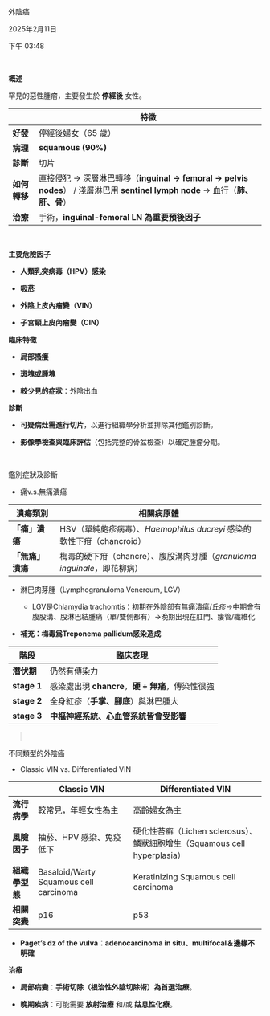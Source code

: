 外陰癌

2025年2月11日

下午 03:48

 

**概述**

罕見的惡性腫瘤，主要發生於 **停經後** 女性。

|              | **特徵**                                                                                                                       |
|--------------|--------------------------------------------------------------------------------------------------------------------------------|
| **好發**     | 停經後婦女（65 歲）                                                                                                            |
| **病理**     | **squamous (90%)**                                                                                                             |
| **診斷**     | 切片                                                                                                                           |
| **如何轉移** | 直接侵犯 → 深層淋巴轉移（**inguinal → femoral → pelvis nodes**） / 淺層淋巴用 **sentinel lymph node** → 血行（**肺、肝、骨**） |
| **治療**     | 手術，**inguinal-femoral LN 為重要預後因子**                                                                                   |

 

**主要危險因子**

- **人類乳突病毒（HPV）感染**

- **吸菸**

<!-- -->

- **外陰上皮內瘤變（VIN）**

- **子宮頸上皮內瘤變（CIN）**

**臨床特徵**

- **局部搔癢**

- **斑塊或腫塊**

- **較少見的症狀**：外陰出血

**診斷**

- **可疑病灶需進行切片**，以進行組織學分析並排除其他鑑別診斷。

- **影像學檢查與臨床評估**（包括完整的骨盆檢查）以確定腫瘤分期。

 

鑑別症狀及診斷

- 痛v.s.無痛潰瘍

| **潰瘍類別**     | **相關病原體**                                                           |
|------------------|--------------------------------------------------------------------------|
| **「痛」潰瘍**   | HSV（單純皰疹病毒）、*Haemophilus ducreyi* 感染的軟性下疳（chancroid）   |
| **「無痛」潰瘍** | 梅毒的硬下疳（chancre）、腹股溝肉芽腫（*granuloma inguinale*，即花柳病） |

- 淋巴肉芽腫（Lymphogranuloma Venereum, LGV）

  - LGV是Chlamydia trachomtis：初期在外陰部有無痛潰瘍/丘疹→中期會有腹股溝、股淋巴結腫痛（單/雙側都有）→晚期出現在肛門、瘻管/纖維化

- **補充：梅毒爲Treponema pallidum感染造成**

| **階段**    | **臨床表現**                                      |
|-------------|---------------------------------------------------|
| **潛伏期**  | 仍然有傳染力                                      |
| **stage 1** | 感染處出現 **chancre**，**硬 + 無痛**，傳染性很強 |
| **stage 2** | 全身紅疹（**手掌、腳底**）與淋巴腫大              |
| **stage 3** | **中樞神經系統、心血管系統皆會受影響**            |

>  

不同類型的外陰癌

- Classic VIN vs. Differentiated VIN

|                | **Classic VIN**                        | **Differentiated VIN**                                                    |
|----------------|----------------------------------------|---------------------------------------------------------------------------|
| **流行病學**   | 較常見，年輕女性為主                   | 高齡婦女為主                                                              |
| **風險因子**   | 抽菸、HPV 感染、免疫低下               | 硬化性苔癬（Lichen sclerosus）、鱗狀細胞增生（Squamous cell hyperplasia） |
| **組織學型態** | Basaloid/Warty Squamous cell carcinoma | Keratinizing Squamous cell carcinoma                                      |
| **相關突變**   | p16                                    | p53                                                                       |

- **Paget’s dz of the vulva：adenocarcinoma in situ、multifocal＆邊緣不明確**

**治療**

- **局部病變**：**手術切除（根治性外陰切除術）為首選治療**。

<!-- -->

- **晚期疾病**：可能需要 **放射治療** 和/或 **姑息性化療**。

 
